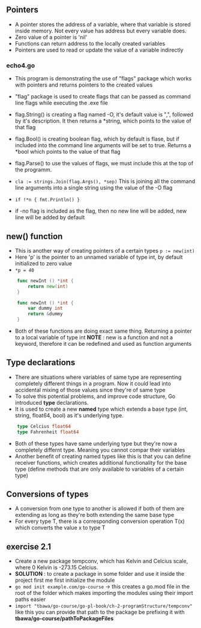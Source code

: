 ## Pointers 
- A pointer stores the address of a variable, where that variable is stored inside memory. Not every value has address but every variable does.
- Zero value of a pointer is 'nil'
- Functions can return address to the locally created variables
- Pointers are used to read or update the value of a variable indirectly

### echo4.go
- This program is demonstrating the use of "flags" package which works with pointers and returns pointers to the created values


- "flag" package is used to create flags that can be passed as command line flags while executing the .exe file
- flag.String() is creating a flag named -O, it's default value is ",", followed by it's description. It then returns a *string, which points to the value of that flag
- flag.Bool() is creating boolean flag, which by default is flase, but if included into the command line arguments will be set to true. Returns a *bool which points to the value of that flag
- flag.Parse() to use the values of flags, we must include this at the top of the programm.
- `cla := strings.Join(flag.Args(), *sep)` This is joining all the command line arguments into a single string using the value of the -O flag
- `if !*n {
		fmt.Println()
	}` 
- if -no flag is included as the flag, then no new line will be added, new line will be added by default  

## new() function
- This is another way of creating pointers of a certain types
`p := new(int)`
- Here 'p' is the pointer to an unnamed variable of type int, by default initialized to zero value
- `*p = 40`

```go
    func newInt () *int {
        return new(int)
    }

    func newInt () *int {
        var dummy int
        return &dummy
    }
```
- Both of these functions are doing exact same thing. Returning a pointer to a local variable of type int
**NOTE** : new is a function and not a keyword, therefore it can be redefined and used as function arguments 


## Type declarations
- There are situations where variables of same type are representing completely different things in a program. Now it could lead into accidental mixing of those values since they're of same type
- To solve this potential problems, and improve code structure, Go introduced **type** declarations. 
- It is used to create a new **named** type which extends a base type (int, string, float64, bool) as it's underlying type. 
```go
    type Celcius float64
    type Fahrenheit float64
```
- Both of these types  have same underlying type but they're now a completely differnt type. Meaning you cannot compar their variables
- Another benefit of creating named types like this is that you can define receiver functions, which creates additional functionality for the base type (define methods that are only available to variables of a certain type)


## Conversions of types 
- A conversion from one type to another is allowed if both of them are extending as long as they're both extending the same base type
- For every type T, there is a corresponding conversion operation T(x) which converts the value x to type T 


## exercise 2.1 
- Create a new package tempconv, which has Kelvin and Celcius scale, where 0 Kelvin is -273.15 Celcius. 
- **SOLUTION** : to create a package in some folder and use it inside the project first me first initialize the module 
- `go mod init example.com/go-course` -> this creates a go.mod file in the root of the folder which makes importing the modules using their import paths easier
- `import "tbawa/go-course/go-pl-book/ch-2-programStructure/tempconv"` like this you can provide that path to the package be prefixing it with **tbawa/go-course/pathToPackageFiles**